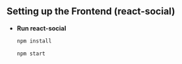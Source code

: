## Setting up the Frontend (react-social)

+ **Run react-social**

  ```bash
  npm install
  
  npm start
  ```